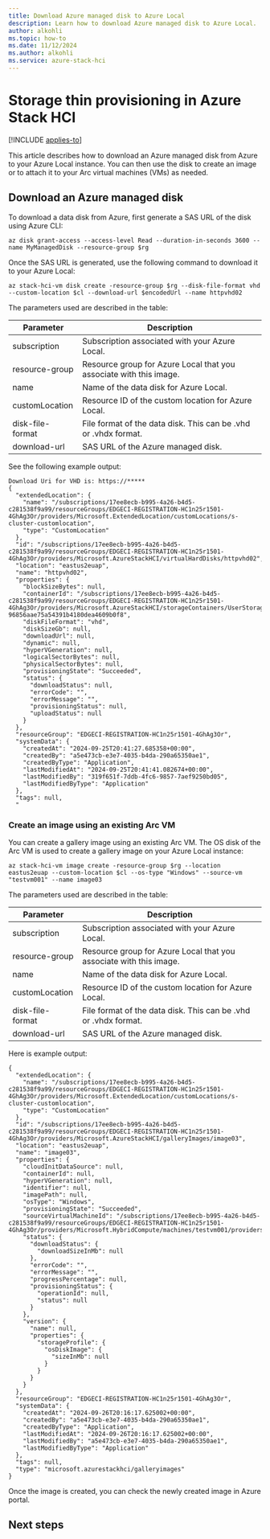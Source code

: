 ```yaml
---
title: Download Azure managed disk to Azure Local
description: Learn how to download Azure managed disk to Azure Local.
author: alkohli
ms.topic: how-to
ms.date: 11/12/2024
ms.author: alkohli
ms.service: azure-stack-hci
---
```


# Storage thin provisioning in Azure Stack HCI

[!INCLUDE [applies-to](../includes/hci-applies-to-23h2.md)]

This article describes how to download an Azure managed disk from Azure to your Azure Local instance. You can then use the disk to create an image or to attach it to your Arc virtual machines (VMs) as needed.

## Download an Azure managed disk

To download a data disk from Azure, first generate a SAS URL of the disk using Azure CLI:  

```azurecli
az disk grant-access --access-level Read --duration-in-seconds 3600 --name MyManagedDisk --resource-group $rg
```

Once the SAS URL is generated, use the following command to download it to your Azure Local:  

```azurecli
az stack-hci-vm disk create -resource-group $rg --disk-file-format vhd --custom-location $cl --download-url $encodedUrl --name httpvhd02
```

The parameters used are described in the table:

| Parameter | Description |
| --- | --- |
| subscription | Subscription associated with your Azure Local. 
| resource-group | Resource group for Azure Local that you associate with this image. |
| name | Name of the data disk for Azure Local. | 
| customLocation | Resource ID of the custom location for Azure Local. |
| disk-file-format | File format of the data disk. This can be .vhd or .vhdx format. |
| download-url | SAS URL of the Azure managed disk.| 

See the following example output:

```azurecli
Download Uri for VHD is: https://***** 
{ 
  "extendedLocation": { 
    "name": "/subscriptions/17ee8ecb-b995-4a26-b4d5-c281538f9a99/resourceGroups/EDGECI-REGISTRATION-HC1n25r1501-4GhAg3Or/providers/Microsoft.ExtendedLocation/customLocations/s-cluster-customlocation", 
    "type": "CustomLocation" 
  }, 
  "id": "/subscriptions/17ee8ecb-b995-4a26-b4d5-c281538f9a99/resourceGroups/EDGECI-REGISTRATION-HC1n25r1501-4GhAg3Or/providers/Microsoft.AzureStackHCI/virtualHardDisks/httpvhd02", 
  "location": "eastus2euap", 
  "name": "httpvhd02", 
  "properties": { 
    "blockSizeBytes": null, 
    "containerId": "/subscriptions/17ee8ecb-b995-4a26-b4d5-c281538f9a99/resourceGroups/EDGECI-REGISTRATION-HC1n25r1501-4GhAg3Or/providers/Microsoft.AzureStackHCI/storageContainers/UserStorage4-96856aae75a54391b4180dea4609b0f8", 
    "diskFileFormat": "vhd", 
    "diskSizeGb": null, 
    "downloadUrl": null, 
    "dynamic": null, 
    "hyperVGeneration": null, 
    "logicalSectorBytes": null, 
    "physicalSectorBytes": null, 
    "provisioningState": "Succeeded", 
    "status": { 
      "downloadStatus": null, 
      "errorCode": "", 
      "errorMessage": "", 
      "provisioningStatus": null, 
      "uploadStatus": null 
    } 
  }, 
  "resourceGroup": "EDGECI-REGISTRATION-HC1n25r1501-4GhAg3Or", 
  "systemData": { 
    "createdAt": "2024-09-25T20:41:27.685358+00:00", 
    "createdBy": "a5e473cb-e3e7-4035-b4da-290a65350ae1", 
    "createdByType": "Application", 
    "lastModifiedAt": "2024-09-25T20:41:41.082674+00:00", 
    "lastModifiedBy": "319f651f-7ddb-4fc6-9857-7aef9250bd05", 
    "lastModifiedByType": "Application" 
  }, 
  "tags": null, 
  " 
```

### Create an image using an existing Arc VM 

You can create a gallery image using an existing Arc VM. The OS disk of the Arc VM is used to create a gallery image on your Azure Local instance:

```azurecli
az stack-hci-vm image create -resource-group $rg --location eastus2euap --custom-location $cl --os-type "Windows" --source-vm "testvm001" --name image03
```

The parameters used are described in the table:

| Parameter | Description |
| --- | --- |
| subscription | Subscription associated with your Azure Local. 
| resource-group | Resource group for Azure Local that you associate with this image. |
| name | Name of the data disk for Azure Local. | 
| customLocation | Resource ID of the custom location for Azure Local. |
| disk-file-format | File format of the data disk. This can be .vhd or .vhdx format. |
| download-url | SAS URL of the Azure managed disk.| 

Here is example output:

```azurecli
{ 
  "extendedLocation": { 
    "name": "/subscriptions/17ee8ecb-b995-4a26-b4d5-c281538f9a99/resourceGroups/EDGECI-REGISTRATION-HC1n25r1501-4GhAg3Or/providers/Microsoft.ExtendedLocation/customLocations/s-cluster-customlocation", 
    "type": "CustomLocation" 
  }, 
  "id": "/subscriptions/17ee8ecb-b995-4a26-b4d5-c281538f9a99/resourceGroups/EDGECI-REGISTRATION-HC1n25r1501-4GhAg3Or/providers/Microsoft.AzureStackHCI/galleryImages/image03", 
  "location": "eastus2euap", 
  "name": "image03", 
  "properties": { 
    "cloudInitDataSource": null, 
    "containerId": null, 
    "hyperVGeneration": null, 
    "identifier": null, 
    "imagePath": null, 
    "osType": "Windows", 
    "provisioningState": "Succeeded", 
    "sourceVirtualMachineId": "/subscriptions/17ee8ecb-b995-4a26-b4d5-c281538f9a99/resourceGroups/EDGECI-REGISTRATION-HC1n25r1501-4GhAg3Or/providers/Microsoft.HybridCompute/machines/testvm001/providers/Microsoft.AzureStackHCI/virtualMachineInstances/default", 
    "status": { 
      "downloadStatus": { 
        "downloadSizeInMb": null 
      }, 
      "errorCode": "", 
      "errorMessage": "", 
      "progressPercentage": null, 
      "provisioningStatus": { 
        "operationId": null, 
        "status": null 
      } 
    }, 
    "version": { 
      "name": null, 
      "properties": { 
        "storageProfile": { 
          "osDiskImage": { 
            "sizeInMb": null 
          } 
        } 
      } 
    } 
  }, 
  "resourceGroup": "EDGECI-REGISTRATION-HC1n25r1501-4GhAg3Or", 
  "systemData": { 
    "createdAt": "2024-09-26T20:16:17.625002+00:00", 
    "createdBy": "a5e473cb-e3e7-4035-b4da-290a65350ae1", 
    "createdByType": "Application", 
    "lastModifiedAt": "2024-09-26T20:16:17.625002+00:00", 
    "lastModifiedBy": "a5e473cb-e3e7-4035-b4da-290a65350ae1", 
    "lastModifiedByType": "Application" 
  }, 
  "tags": null, 
  "type": "microsoft.azurestackhci/galleryimages" 
}
```

Once the image is created, you can check the newly created image in Azure portal.  


## Next steps
